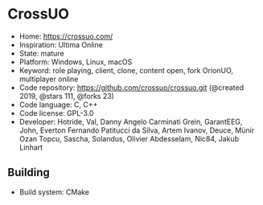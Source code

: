 # CrossUO

- Home: https://crossuo.com/
- Inspiration: Ultima Online
- State: mature
- Platform: Windows, Linux, macOS
- Keyword: role playing, client, clone, content open, fork OrionUO, multiplayer online
- Code repository: https://github.com/crossuo/crossuo.git (@created 2019, @stars 111, @forks 23)
- Code language: C, C++
- Code license: GPL-3.0
- Developer: Hotride, Val, Danny Angelo Carminati Grein, GarantEEG, John, Everton Fernando Patitucci da Silva, Artem Ivanov, Deuce, Münir Ozan Topcu, Sascha, Solandus, Olivier Abdesselam, Nic84, Jakub Linhart

## Building

- Build system: CMake
